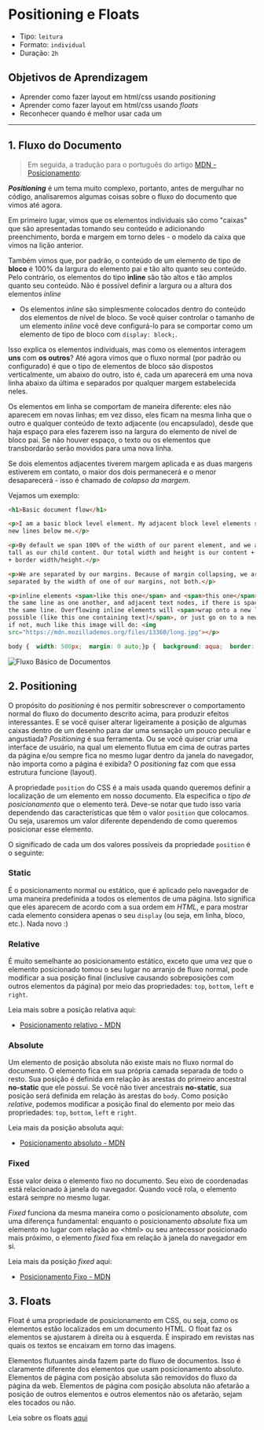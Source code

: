 # Positioning e Floats

- Tipo: `leitura`
- Formato: `individual`
- Duração: `2h`

## Objetivos de Aprendizagem

- Aprender como fazer layout em html/css usando _positioning_
- Aprender como fazer layout em html/css usando _floats_
- Reconhecer quando é melhor usar cada um

***

## 1. Fluxo do Documento

> Em seguida, a tradução para o português do artigo [MDN -
> Posicionamento](https://developer.mozilla.org/en-US/docs/Learn/CSS/CSS_layout/Positioning):

_**Positioning**_ é um tema muito complexo, portanto, antes de mergulhar no
código, analisaremos algumas coisas sobre o fluxo do documento que vimos até
agora.

Em primeiro lugar, vimos que os elementos individuais são como "caixas" que são
apresentadas tomando seu conteúdo e adicionando preenchimento, borda e margem em
torno deles - o modelo da caixa que vimos na lição anterior.

Também vimos que, por padrão, o conteúdo de um elemento de tipo de **bloco** é
100% da largura do elemento pai e tão alto quanto seu conteúdo. Pelo contrário,
os elementos do tipo **inline** são tão altos e tão amplos quanto seu conteúdo.
Não é possível definir a largura ou a altura dos elementos _inline_

- Os elementos _inline_ são simplesmente colocados dentro do conteúdo dos
  elementos de nível de bloco. Se você quiser controlar o tamanho de um elemento
  _inline_ você deve configurá-lo para se comportar como um elemento de tipo de
  bloco com `display: block;`.

Isso explica os elementos individuais, mas como os elementos interagem **uns**
com **os outros**? Até agora vimos que o fluxo normal \(por padrão ou
configurado\) é que o tipo de elementos de bloco são dispostos verticalmente, um
abaixo do outro, isto é, cada um aparecerá em uma nova linha abaixo da última e
separados por qualquer margem estabelecida neles.

Os elementos em linha se comportam de maneira diferente: eles não aparecem em
novas linhas; em vez disso, eles ficam na mesma linha que o outro e qualquer
conteúdo de texto adjacente \(ou encapsulado\), desde que haja espaço para eles
fazerem isso na largura do elemento de nível de bloco pai. Se não houver espaço,
o texto ou os elementos que transbordarão serão movidos para uma nova linha.

Se dois elementos adjacentes tiverem margem aplicada e as duas margens estiverem
em contato, o maior dos dois permanecerá e o menor desaparecerá - isso é chamado
de _colapso da margem_.

Vejamos um exemplo:

```html
<h1>Basic document flow</h1>

<p>I am a basic block level element. My adjacent block level elements sit on
new lines below me.</p>

<p>By default we span 100% of the width of our parent element, and we are as
tall as our child content. Our total width and height is our content + padding
+ border width/height.</p>

<p>We are separated by our margins. Because of margin collapsing, we are
separated by the width of one of our margins, not both.</p>

<p>inline elements <span>like this one</span> and <span>this one</span> sit on
the same line as one another, and adjacent text nodes, if there is space on
the same line. Overflowing inline elements will <span>wrap onto a new line if
possible (like this one containing text)</span>, or just go on to a new line
if not, much like this image will do: <img
src="https://mdn.mozillademos.org/files/13360/long.jpg"></p>
```

```css
body {  width: 500px;  margin: 0 auto;}p {  background: aqua;  border: 3px solid blue;  padding: 10px;  margin: 10px;}span {  background: red;  border: 1px solid black;}
```

![Fluxo B&#xE1;sico de
Documentos](https://github.com/Laboratoria/curricula-js/raw/441a522e53ff2f34843e1ca740c01ea526fe8c19/03-interactive-site/00-html-and-css/04-positioning-and-floats/img-normal-flow.png?raw=true)

## 2. Positioning

O propósito do  _positioning_ é nos permitir sobrescrever o comportamento normal
do fluxo do documento descrito acima, para produzir efeitos interessantes. E se
você quiser alterar ligeiramente a posição de algumas caixas dentro de um
desenho para dar uma sensação um pouco peculiar e angustiada? _Positioning_ é
sua ferramenta. Ou se você quiser criar uma interface de usuário, na qual um
elemento flutua em cima de outras partes da página e/ou sempre fica no mesmo
lugar dentro da janela do navegador, não importa como a página é exibida? O
_positioning_  faz com que essa estrutura funcione \(layout\).

A propriedade `position` do CSS é a mais usada quando queremos definir a
localização de um elemento em nosso documento. Ela especifica o _tipo de
posicionamento_ que o elemento terá. Deve-se notar que tudo isso varia
dependendo das características que têm o valor `position` que colocamos. Ou
seja, usaremos um valor diferente dependendo de como queremos posicionar esse
elemento.

O significado de cada um dos valores possíveis da propriedade `position` é o
seguinte:

### Static

É o posicionamento normal ou estático, que é aplicado pelo navegador de uma
maneira predefinida a todos os elementos de uma página. Isto significa que eles
aparecem de acordo com a sua ordem em _HTML_, e para mostrar cada elemento
considera apenas o seu `display` \(ou seja, em linha, bloco, etc.\). Nada novo
:\)

### Relative

É muito semelhante ao posicionamento estático, exceto que uma vez que o elemento
posicionado tomou o seu lugar no arranjo de fluxo normal, pode modificar a sua
posição final \(inclusive causando sobreposições com outros elementos da
página\) por meio das propriedades: `top`, `bottom`, `left` e `right`.

Leia mais sobre a posição relativa aqui:

- [Posicionamento relativo -
  MDN](https://developer.mozilla.org/pt-BR/docs/Web/CSS/position#Relative_positioning)

### Absolute

Um elemento de posição absoluta não existe mais no fluxo normal do documento. O
elemento fica em sua própria camada separada de todo o resto. Sua posição é
definida em relação às arestas do primeiro ancestral **no-static** que ele
possui. Se você não tiver ancestrais **no-static**, sua posição será definida em
relação às arestas do `body`. Como posição _relative_, podemos modificar a
posição final do elemento por meio das propriedades: `top`, `bottom`, `left` e
`right`.

Leia mais da posição absoluta aqui:

- [Posicionamento absoluto -
  MDN](https://developer.mozilla.org/pt-BR/docs/Web/CSS/position#Absolute_positioning)

### Fixed

Esse valor deixa o elemento fixo no documento. Seu eixo de coordenadas está
relacionado à janela do navegador. Quando você rola, o elemento estará sempre no
mesmo lugar.

_Fixed_ funciona da mesma maneira como o posicionamento _absolute_, com uma
diferença fundamental: enquanto o posicionamento _absolute_ fixa um elemento no
lugar com relação ao &lt;html&gt; ou seu antecessor posicionado mais próximo, o
elemento _fixed_ fixa em relação à janela do navegador em si.

Leia mais da posição _fixed_ aqui:

- [Posicionamento Fixo -
  MDN](https://developer.mozilla.org/pt-BR/docs/Web/CSS/position#Fixed_positioning)

## 3. Floats

Float é uma propriedade de posicionamento em CSS, ou seja, como os elementos
estão localizados em um documento HTML. O float faz os elementos se ajustarem à
direita ou à esquerda. É inspirado em revistas nas quais os textos se encaixam
em torno das imagens.

Elementos flutuantes ainda fazem parte do fluxo de documentos. Isso é claramente
diferente dos elementos que usam posicionamento absoluto. Elementos de página
com posição absoluta são removidos do fluxo da página da web. Elementos de
página com posição absoluta não afetarão a posição de outros elementos e outros
elementos não os afetarão, sejam eles tocados ou não.

Leia sobre os floats
[aqui](https://developer.mozilla.org/pt-BR/docs/Web/CSS/float)

<!-- ### Valores de float

- **none**: o elemento não flutua. Este é o valor inicial.
- **left**: o elemento flutua à esquerda do bloco do contêiner
- **right**: o elemento flutua à direita do bloco do contêiner
- **inherit**: o elemento herda a direção flutuante de seu pai

### Float vs Position: Absolute

Os elementos flutuantes ainda fazem parte do fluxo da página da Web. Isso é
claramente difere dos elementos de página que usam posicionamento absoluto.
Elementos da página com posição absoluta são removidos do fluxo de página, como
quando a caixa de texto no design do impressão foi dita para ignorar o wrapper
da página.

### clear

É uma propriedade usada para controlar o comportamento de elementos flutuantes.
Como já sabemos, os elementos depois de um elemento flutuante flutuarão ao seu
redor Caso não queiramos que isso aconteça, com clear especificamos que um
elemento não suporta um float à sua esquerda, à sua direita ou de ambos os
lados.

#### Valores de clear

- **none**: default, permite elementos flutuantes em ambos os lados.
- **left**: elementos flutuantes não são permitidos no lado esquerdo.
- **right**: elementos flutuantes não são permitidos no lado direito.
- **both**: elementos flutuantes não são permitidos no lado esquerdo ou direito.
- **inherit**: herda o valor de seu elemento pai.

### Clearfix

O maravilhoso hack clearfix serve-nos para arrumar os elementos que contêm
elementos flutuantes.

Leia sobre o porque usar e como usar _clearfix_ aqui:

- [Para o que serve o clearfix? - 
Origamid](https://www.origamid.com/codex/para-que-serve-o-clearfix/)
- [CSS 
Clearfix](https://blog.samuelsimoes.com/html-css/2013/05/12/css-clearfix.html)

## Leituras complementares

Position:

- [Position CSS - Devmedia]
(https://www.devmedia.com.br/position-css-definindo-a-posicao-
de-elementos-com-fixed-relative-e-absolute/37700)
- [Posicionamento relativo e absoluto - 
Maujor](http://www.maujor.com/tutorial/absrel.php)

Float:

- [All about floats - CSS Tricks](https://css-tricks.com/all-about-floats/) -->

<!-- ### Valores de float

#### None
El elemento no flota. Este es el valor inicial.

#### Left
el elemento flota a la izquierda de su bloque contenedor

#### Right
el elemento flota a la derecha de su bloque contenedor

#### Inherit
El elemento hereda la dirección de flotación de su padre

### Float vs Position: Absolute
Los elementos flotantes siguen siendo una parte del flujo de la página web .
Esto es claramente diferente de elementos de página que utilizan
posicionamiento absoluto. Elementos de la página con posición absoluta se
retiran del flujo de la página, como cuando el cuadro de texto en el diseño de
impresión se le dijo que ignorar la envoltura de la página.

### Clear
Es una propiedad que se utiliza para controlar el comportamiento de los
elementos flotantes.
Como ya sabemos, los elementos después de un elemento flotante fluirán a su
alrededor.
En caso no quisiéramos que eso suceda con clear se especifica que un elemento
no admite un flotante sobre su izquierda, sobre su derecha o a ambos lados.

#### Valores de clear

- none: predeterminado, permite elementos flotantes en ambos lado.
- left: No se permiten elementos flotantes en el lado izquierdo.
- right: No se permiten elementos flotantes en el lado derecho.
- both: No se permiten elementos flotantes en el lado izquierdo o derecho.
- inherit: Hereda el valor de su elemento padre.

Veamos un ejemplo: Queremos hacer un navegador de páginas. Entonces le damos la
propiedad de float y le ponemos lo valores dependiendo de a qué lado queremos
que vaya.

imagen aqui

### Clearfix
El maravilloso hack clearfix nos sirve para los contenedores de elementos float.

#### Colapso del contenedor padre
Normalmente si tenemos un elemento float dentro de un de un contenedor, éste,
se reducirá y no contará al elemento flotante para su alto. Como en el
siguiente caso:
imagen aqui

*Una forma de arreglar el código es agregar un elemento invisible que agregue
un clear both al final del código.

#### Arreglando el colapso: Overflow auto
Una forma de arreglar el código y que debemos aplicar con mucho cuidado es
overflow:hidden u overflow:auto.
Nota: A veces esto genera un scrollbar no deseado en el código
imagen

#### Arreglando el colapso: clearfix
Le devuelve la capacidad al contenedor de block-elements “flotados” de
contenerlos en una alineación horizontal.
imagen -->